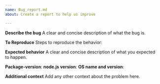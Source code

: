 ```yaml
---
name: Bug_report.md
about: Create a report to help us improve

---
```


**Describe the bug**
A clear and concise description of what the bug is.

**To Reproduce**
Steps to reproduce the behavior:

**Expected behavior**
A clear and concise description of what you expected to happen.

**Package-version**: 
**node.js version**:
**OS name and version**:

**Additional context**
Add any other context about the problem here.
